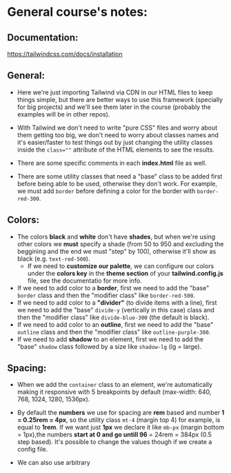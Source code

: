 # General course's notes:

## Documentation:

https://tailwindcss.com/docs/installation

## General:

- Here we're just importing Tailwind via CDN in our HTML files to keep things simple, but there are better ways to use this framework (specially for big projects) and we'll see them later in the course (probably the examples will be in other repos).

- With Tailwind we don't need to write "pure CSS" files and worry about them getting too big, we don't need to worry about classes names and it's easier/faster to test things out by just changing the utility classes inside the `class=""` attribute of the HTML elements to see the results.

- There are some specific comments in each **index.html** file as well.

- There are some utility classes that need a "base" class to be added first before being able to be used, otherwise they don't work. For example, we must add `border` before defining a color for the border with `border-red-300`.

## Colors:

- The colors **black** and **white** don't have **shades**, but when we're using other colors we **must** specify a shade (from 50 to 950 and excluding the beggining and the end we must "step" by 100), otherwise it'll show as black (e.g. `text-red-500`).
  - If we need to **customize our palette**, we can configure our colors under the **colors key** in the **theme section** of your **tailwind.config.js** file, see the documentatio for more info.
- If we need to add color to a **border**, first we need to add the "base" `border` class and then the "modifier class" like `border-red-500`.
- If we need to add color to a **"divider"** (to divide items with a line), first we need to add the "base" `divide-y` (vertically in this case) class and then the "modifier class" like `divide-blue-300` (the default is black).
- If we need to add color to an **outline**, first we need to add the "base" `outline` class and then the "modifier class" like `outline-purple-300`.
- If we need to add **shadow** to an element, first we need to add the "base" `shadow` class followed by a size like `shadow-lg` (lg = large).

## Spacing:

- When we add the `container` class to an element, we're automatically making it responsive with 5 breakpoints by default (max-width: 640, 768, 1024, 1280, 1536px).

- By default the **numbers** we use for spacing are **rem** based and number **1 = 0.25rem = 4px**, so the utility class `mt-4` (margin top 4) for example, is equal to **1rem**. If we want just **1px** we declare it like `mb-px` (margin bottom = 1px),the numbers **start at 0 and go untill 96** = 24rem = 384px (0.5 step based). It's possible to change the values though if we create a config file.

- We can also use arbitrary
